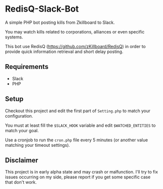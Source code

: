 # RedisQ-Slack-Bot
A simple PHP bot posting kills from Zkillboard to Slack.

You may watch kills related to corporations, alliances or even specific systems.

This bot use RedisQ (https://github.com/zKillboard/RedisQ) in order to provide quick information retrieval and short delay posting.

## Requirements
* Slack
* PHP

## Setup

Checkout this project and edit the first part of `Setting.php` to match your configuration.

You must at least fill the `$SLACK_HOOK` variable and edit `$WATCHED_ENTITIES` to match your goal.

Use a cronjob to run the `cron.php` file every 5 minutes (or another value matching your timeout settings).
 
 ## Disclaimer
 
 This project is in early alpha state and may crash or malfunction. I'll try to fix issues occurring on my side, please report if you get some specific case that don't work. 
